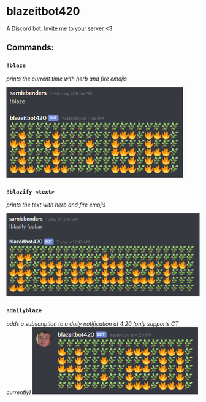 # blazeitbot420
A Discord bot. [Invite me to your server <3](https://discordapp.com/api/oauth2/authorize?client_id=685938555360641050&permissions=10240&scope=bot)

## Commands:
### `!blaze`
*prints the current time with herb and fire emojis*

![!blaze command output spelling 11:56](./docs/blaze.png)

### `!blazify <text>`
*prints the text with herb and fire emojis*

![!blazify command output spelling foobar](./docs/blazify.png)

### `!dailyblaze`
*adds a subscription to a daily notification at 4:20 (only supports CT currently)*
![!dailyblaze command output](./docs/dailyblaze.png)
